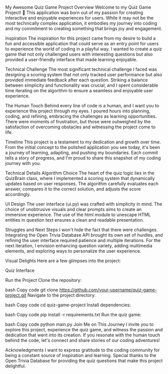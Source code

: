 My Awesome Quiz Game Project
Overview
Welcome to my Quiz Game Project! 🚀 This application was born out of my passion for creating interactive and enjoyable experiences for users. While it may not be the most technically complex application, it embodies my journey into coding and my commitment to creating something that brings joy and engagement.

Inspiration
The inspiration for this project came from my desire to build a fun and accessible application that could serve as an entry point for users to experience the world of coding in a playful way. I wanted to create a quiz game that not only challenged users with interesting questions but also provided a user-friendly interface that made learning enjoyable.

Technical Challenge
The most significant technical challenge I faced was designing a scoring system that not only tracked user performance but also provided immediate feedback after each question. Striking a balance between simplicity and functionality was crucial, and I spent considerable time iterating on the algorithm to ensure a seamless and enjoyable user experience.

The Human Touch
Behind every line of code is a human, and I want you to experience this project through my eyes. I poured hours into planning, coding, and refining, embracing the challenges as learning opportunities. There were moments of frustration, but those were outweighed by the satisfaction of overcoming obstacles and witnessing the project come to life.

Timeline
This project is a testament to my dedication and growth over time. From the initial concept to the polished application you see today, it's been a journey of learning, adapting, and pushing my boundaries. Each commit tells a story of progress, and I'm proud to share this snapshot of my coding journey with you.

Technical Details
Algorithm Choice
The heart of the quiz logic lies in the QuizBrain class, where I implemented a scoring system that dynamically updates based on user responses. The algorithm carefully evaluates each answer, compares it to the correct solution, and adjusts the score accordingly.

UI Design
The user interface (ui.py) was crafted with simplicity in mind. The choice of unobtrusive visuals and clear prompts aims to create an immersive experience. The use of the html module to unescape HTML entities in question text ensures a clean and readable presentation.

Struggles and Next Steps
I won't hide the fact that there were challenges. Integrating the Open Trivia Database API brought its own set of hurdles, and refining the user interface required patience and multiple iterations. For the next iteration, I envision enhancing question variety, adding multimedia elements, and exploring ways to personalize the user experience.

Visual Delights
Here are a few glimpses into the project:

Quiz Interface

Run the Project
Clone the repository:

bash
Copy code
git clone https://github.com/your-username/quiz-game-project.git
Navigate to the project directory:

bash
Copy code
cd quiz-game-project
Install dependencies:

bash
Copy code
pip install -r requirements.txt
Run the quiz game:

bash
Copy code
python main.py
Join Me on This Journey
I invite you to explore this project, experience the quiz game, and witness the passion and dedication that went into its creation. If you resonate with the human touch behind the code, let's connect and share stories of our coding adventures!

Acknowledgments
I want to express gratitude to the coding community for being a constant source of inspiration and learning. Special thanks to the Open Trivia Database for providing the quiz questions that make this project delightful.
